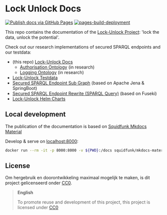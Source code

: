 # Lock Unlock Docs

[![Publish docs via GitHub Pages](https://github.com/kadaster-labs/lock-unlock-docs/actions/workflows/gh-pages.yml/badge.svg)](https://github.com/kadaster-labs/lock-unlock-docs/actions/workflows/gh-pages.yml)
[![pages-build-deployment](https://github.com/kadaster-labs/lock-unlock-docs/actions/workflows/pages/pages-build-deployment/badge.svg)](https://github.com/kadaster-labs/lock-unlock-docs/actions/workflows/pages/pages-build-deployment)

This repo contains the documentation of the [Lock-Unlock
Project](https://labs.kadaster.nl/cases/lockunlock): 'lock the data, unlock the potential'.

Check out our research implementations of secured SPARQL endpoints and our testdata:

- (this repo) [Lock-Unlock Docs](https://github.com/kadaster-labs/lock-unlock-docs)
  - [Authorisation Ontology](./ontologies/Authorisation.ttl) (in research)
  - [Logging Ontology](./ontologies/Logging.ttl) (in research)
- [Lock-Unlock Testdata](https://github.com/kadaster-labs/lock-unlock-testdata)
- [Secured SPARQL Endpoint Sub Graph](https://github.com/kadaster-labs/secured-sparql-endpoint-subgraph)
  (based on Apache Jena & SpringBoot)
- [Secured SPARQL Endpoint Rewrite (SPARQL
  Query)](https://github.com/kadaster-labs/secured-sparql-endpoint-rewrite) (based on Fuseki)
- [Lock-Unlock Helm Charts](https://github.com/kadaster-labs/lock-unlock-helm-charts)

## Local development

The publication of the documentation is based on [Squidfunk Mkdocs
Material](https://squidfunk.github.io/mkdocs-material/)

Develop & serve on [localhost:8000](http://localhost:8000/):

```bash
docker run --rm -it -p 8000:8000 -v ${PWD}:/docs squidfunk/mkdocs-material
```

## License

Om hergebruik en doorontwikkeling maximaal mogelijk te maken, is dit project gelicenseerd onder
[CC0](LICENSE.md).

> **English**
> 
> To promote reuse and development of this project, this project is licensed under [CC0](LICENSE.md)

